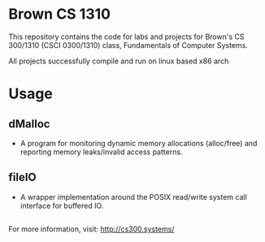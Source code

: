 Brown CS 1310
===============

This repository contains the code for labs and projects for Brown's CS 300/1310
(CSCI 0300/1310) class, Fundamentals of Computer Systems.

All projects successfully compile and run on linux based x86 arch


# Usage

## dMalloc
  * A program for monitoring dynamic memory allocations (alloc/free) and reporting memory leaks/invalid access patterns.

## fileIO
  * A wrapper implementation around the POSIX read/write system call interface for buffered IO.

## 



    
For more information, visit:
http://cs300.systems/
